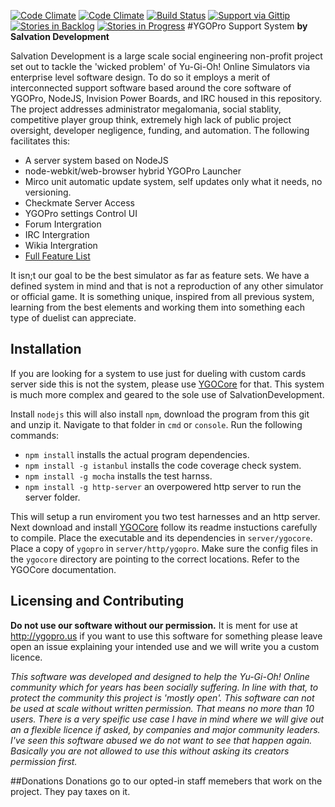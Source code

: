 [![Code Climate](https://codeclimate.com/github/SalvationDevelopment/YGOPro-Support-System.png)](https://codeclimate.com/github/SalvationDevelopment/YGOPro-Support-System)
[![Code Climate](https://codeclimate.com/github/SalvationDevelopment/YGOPro-Support-System/coverage.png)](https://codeclimate.com/github/SalvationDevelopment/YGOPro-Support-System)
[![Build Status](https://travis-ci.org/SalvationDevelopment/YGOPro-Support-System.svg?branch=master)](https://travis-ci.org/SalvationDevelopment/YGOPro-Support-System)
[![Support via Gittip](http://img.shields.io/gittip/Zayelion.svg)](https://www.gittip.com/Zayelion/)
[![Stories in Backlog](https://badge.waffle.io/salvationdevelopment/ygopro-support-system.png?label=ready&title=Planned )](https://waffle.io/salvationdevelopment/ygopro-support-system)
[![Stories in Progress](https://badge.waffle.io/salvationdevelopment/ygopro-support-system.png?label=In%20Progress&title=In%20Progress )](https://waffle.io/salvationdevelopment/ygopro-support-system)
#YGOPro Support System
**by Salvation Development**

Salvation Development is a large scale social engineering non-profit project set out to tackle the 'wicked problem' of Yu-Gi-Oh! Online Simulators via enterprise level software design. To do so it employs a merit of interconnected support software based around the core software of YGOPro, NodeJS, Invision Power Boards, and IRC housed in this repository. The project addresses administrator megalomania, social stablity, competitive player group think, extremely high lack of public project oversight, developer negligence,  funding, and automation. The following facilitates this:
* A server system based on NodeJS
* node-webkit/web-browser hybrid YGOPro Launcher
* Mirco unit automatic update system, self updates only what it needs, no versioning.
* Checkmate Server Access
* YGOPro settings Control UI
* Forum Intergration
* IRC Intergration
* Wikia Intergration
* [Full Feature List](https://github.com/SalvationDevelopment/YGOPro-Support-System/blob/master/documentation/features.md)

It isn;t our goal to be the best simulator as far as feature sets. We have a defined system in mind and that is not a reproduction of any other simulator or official game. It is something unique, inspired from all previous system, learning from the best elements and working them into something each type of duelist can appreciate.


## Installation
If you are looking for a system to use just for dueling with custom cards server side this is not the system, please use [YGOCore](https://github.com/SalvationDevelopment/YGOCore) for that. This system is much more complex and geared to the sole use of SalvationDevelopment.

Install `nodejs` this will also install `npm`, download the program from this git and unzip it. Navigate to that folder in `cmd` or `console`. Run the following commands:
* `npm install` installs the actual program dependencies.
* `npm install -g istanbul` installs the code coverage check system.
* `npm install -g mocha`  installs the test harnss.
* `npm install -g http-server`  an overpowered http server to run the server folder.

This will setup a run enviroment  you two test harnesses and an http server. Next download and install [YGOCore](https://github.com/SalvationDevelopment/YGOCore) follow its readme instuctions carefully to compile. Place the executable and its dependencies in `server/ygocore`. Place a copy of `ygopro` in `server/http/ygopro`. Make sure the config files in the `ygocore` directory are pointing to the correct locations. Refer to the YGOCore documentation.

## Licensing and Contributing
**Do not use our software without our permission.** It is ment for use at http://ygopro.us if you want to use this software for something please leave open an issue explaining your intended use and we will write you a custom licence.

*This software was developed and designed to help the Yu-Gi-Oh! Online community which for years has been socially suffering. In line with that, to protect the community this project is 'mostly open'. This software can not be used at scale without written permission. That means no more than 10 users. There is a very speific use case I have in mind where we will give out an a flexible licence if asked, by companies and major community leaders. I've seen this software abused we do not want to see that happen again. Basically you are not allowed to use this without asking its creators permission first.*

##Donations
Donations go to our opted-in staff memebers that work on the project. They pay taxes on it.